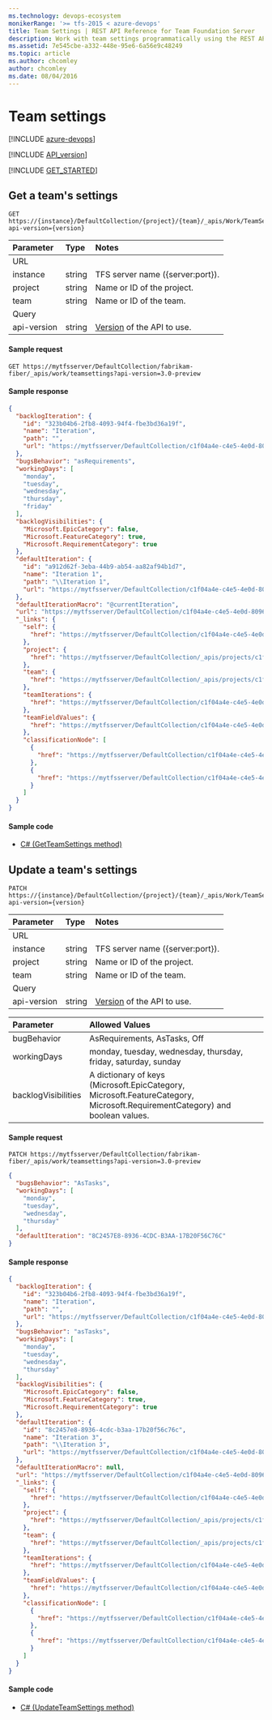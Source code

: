 ```yaml
---
ms.technology: devops-ecosystem
monikerRange: '>= tfs-2015 < azure-devops'
title: Team Settings | REST API Reference for Team Foundation Server
description: Work with team settings programmatically using the REST APIs for Team Foundation Server.
ms.assetid: 7e545cbe-a332-448e-95e6-6a56e9c48249
ms.topic: article
ms.author: chcomley
author: chcomley
ms.date: 08/04/2016
---
```


# Team settings

[!INCLUDE [azure-devops](../_data/azure-devops-message.md)]

[!INCLUDE [API_version](../_data/version2-preview1.md)]

[!INCLUDE [GET_STARTED](../_data/get-started.md)]

## Get a team's settings
<a id="GetTeamSettings"></a>

```
GET https://{instance}/DefaultCollection/{project}/{team}/_apis/Work/TeamSettings?api-version={version}
```

| Parameter  | Type     | Notes
|:-----------|:---------|:----------------------------------------------------------------------------------------------------------------------------
| URL
| instance   | string   | TFS server name ({server:port}).
| project    | string   | Name or ID of the project.
| team       | string   | Name or ID of the team.
| Query
| api-version | string  | [Version](../../concepts/rest-api-versioning.md) of the API to use.

#### Sample request

```
GET https://mytfsserver/DefaultCollection/fabrikam-fiber/_apis/work/teamsettings?api-version=3.0-preview
```

#### Sample response

```json
{
  "backlogIteration": {
    "id": "323b04b6-2fb8-4093-94f4-fbe3bd36a19f",
    "name": "Iteration",
    "path": "",
    "url": "https://mytfsserver/DefaultCollection/c1f04a4e-c4e5-4e0d-8096-e5f9fd214bfb/_apis/wit/classificationNodes/Iterations"
  },
  "bugsBehavior": "asRequirements",
  "workingDays": [
    "monday",
    "tuesday",
    "wednesday",
    "thursday",
    "friday"
  ],
  "backlogVisibilities": {
    "Microsoft.EpicCategory": false,
    "Microsoft.FeatureCategory": true,
    "Microsoft.RequirementCategory": true
  },
  "defaultIteration": {
    "id": "a912d62f-3eba-44b9-ab54-aa82af94b1d7",
    "name": "Iteration 1",
    "path": "\\Iteration 1",
    "url": "https://mytfsserver/DefaultCollection/c1f04a4e-c4e5-4e0d-8096-e5f9fd214bfb/_apis/wit/classificationNodes/Iterations/Iteration%201"
  },
  "defaultIterationMacro": "@currentIteration",
  "url": "https://mytfsserver/DefaultCollection/c1f04a4e-c4e5-4e0d-8096-e5f9fd214bfb/3e9700ae-46cb-4ee3-ad77-3a1b1ae99572/_apis/work/teamsettings",
  "_links": {
    "self": {
      "href": "https://mytfsserver/DefaultCollection/c1f04a4e-c4e5-4e0d-8096-e5f9fd214bfb/3e9700ae-46cb-4ee3-ad77-3a1b1ae99572/_apis/work/teamsettings"
    },
    "project": {
      "href": "https://mytfsserver/DefaultCollection/_apis/projects/c1f04a4e-c4e5-4e0d-8096-e5f9fd214bfb"
    },
    "team": {
      "href": "https://mytfsserver/DefaultCollection/_apis/projects/c1f04a4e-c4e5-4e0d-8096-e5f9fd214bfb/teams/3e9700ae-46cb-4ee3-ad77-3a1b1ae99572"
    },
    "teamIterations": {
      "href": "https://mytfsserver/DefaultCollection/c1f04a4e-c4e5-4e0d-8096-e5f9fd214bfb/3e9700ae-46cb-4ee3-ad77-3a1b1ae99572/_apis/work/teamsettings/iterations"
    },
    "teamFieldValues": {
      "href": "https://mytfsserver/DefaultCollection/c1f04a4e-c4e5-4e0d-8096-e5f9fd214bfb/3e9700ae-46cb-4ee3-ad77-3a1b1ae99572/_apis/work/teamsettings/teamfieldvalues"
    },
    "classificationNode": [
      {
        "href": "https://mytfsserver/DefaultCollection/c1f04a4e-c4e5-4e0d-8096-e5f9fd214bfb/_apis/wit/classificationNodes/Iterations"
      },
      {
        "href": "https://mytfsserver/DefaultCollection/c1f04a4e-c4e5-4e0d-8096-e5f9fd214bfb/_apis/wit/classificationNodes/Iterations/Iteration%201"
      }
    ]
  }
}
```


#### Sample code

* [C# (GetTeamSettings method)](https://github.com/Microsoft/vsts-dotnet-samples/blob/master/ClientLibrary/Snippets/Microsoft.TeamServices.Samples.Client/Work/TeamSettingsSample.cs#L15)

## Update a team's settings
<a id="SetTeamSettings"></a>

```no-highlight
PATCH https://{instance}/DefaultCollection/{project}/{team}/_apis/Work/TeamSettings?api-version={version}
```

| Parameter  | Type     | Notes
|:-----------|:---------|:----------------------------------------------------------------------------------------------------------------------------
| URL
| instance   | string   | TFS server name ({server:port}).
| project    | string   | Name or ID of the project.
| team       | string   | Name or ID of the team.
| Query
| api-version | string  | [Version](../../concepts/rest-api-versioning.md) of the API to use.

| Parameter  	| Allowed Values
|:-----------	|:---------
| bugBehavior	| AsRequirements, AsTasks, Off
| workingDays   | monday, tuesday, wednesday, thursday, friday, saturday, sunday
| backlogVisibilities | A dictionary of keys (Microsoft.EpicCategory, Microsoft.FeatureCategory, Microsoft.RequirementCategory) and boolean values.

#### Sample request

```
PATCH https://mytfsserver/DefaultCollection/fabrikam-fiber/_apis/work/teamsettings?api-version=3.0-preview
```
```json
{
  "bugsBehavior": "AsTasks",
  "workingDays": [
    "monday",
    "tuesday",
    "wednesday",
    "thursday"
  ],
  "defaultIteration": "8C2457E8-8936-4CDC-B3AA-17B20F56C76C"
}
```

#### Sample response

```json
{
  "backlogIteration": {
    "id": "323b04b6-2fb8-4093-94f4-fbe3bd36a19f",
    "name": "Iteration",
    "path": "",
    "url": "https://mytfsserver/DefaultCollection/c1f04a4e-c4e5-4e0d-8096-e5f9fd214bfb/_apis/wit/classificationNodes/Iterations"
  },
  "bugsBehavior": "asTasks",
  "workingDays": [
    "monday",
    "tuesday",
    "wednesday",
    "thursday"
  ],
  "backlogVisibilities": {
    "Microsoft.EpicCategory": false,
    "Microsoft.FeatureCategory": true,
    "Microsoft.RequirementCategory": true
  },
  "defaultIteration": {
    "id": "8c2457e8-8936-4cdc-b3aa-17b20f56c76c",
    "name": "Iteration 3",
    "path": "\\Iteration 3",
    "url": "https://mytfsserver/DefaultCollection/c1f04a4e-c4e5-4e0d-8096-e5f9fd214bfb/_apis/wit/classificationNodes/Iterations/Iteration%203"
  },
  "defaultIterationMacro": null,
  "url": "https://mytfsserver/DefaultCollection/c1f04a4e-c4e5-4e0d-8096-e5f9fd214bfb/3e9700ae-46cb-4ee3-ad77-3a1b1ae99572/_apis/work/teamsettings",
  "_links": {
    "self": {
      "href": "https://mytfsserver/DefaultCollection/c1f04a4e-c4e5-4e0d-8096-e5f9fd214bfb/3e9700ae-46cb-4ee3-ad77-3a1b1ae99572/_apis/work/teamsettings"
    },
    "project": {
      "href": "https://mytfsserver/DefaultCollection/_apis/projects/c1f04a4e-c4e5-4e0d-8096-e5f9fd214bfb"
    },
    "team": {
      "href": "https://mytfsserver/DefaultCollection/_apis/projects/c1f04a4e-c4e5-4e0d-8096-e5f9fd214bfb/teams/3e9700ae-46cb-4ee3-ad77-3a1b1ae99572"
    },
    "teamIterations": {
      "href": "https://mytfsserver/DefaultCollection/c1f04a4e-c4e5-4e0d-8096-e5f9fd214bfb/3e9700ae-46cb-4ee3-ad77-3a1b1ae99572/_apis/work/teamsettings/iterations"
    },
    "teamFieldValues": {
      "href": "https://mytfsserver/DefaultCollection/c1f04a4e-c4e5-4e0d-8096-e5f9fd214bfb/3e9700ae-46cb-4ee3-ad77-3a1b1ae99572/_apis/work/teamsettings/teamfieldvalues"
    },
    "classificationNode": [
      {
        "href": "https://mytfsserver/DefaultCollection/c1f04a4e-c4e5-4e0d-8096-e5f9fd214bfb/_apis/wit/classificationNodes/Iterations"
      },
      {
        "href": "https://mytfsserver/DefaultCollection/c1f04a4e-c4e5-4e0d-8096-e5f9fd214bfb/_apis/wit/classificationNodes/Iterations/Iteration%203"
      }
    ]
  }
}
```


#### Sample code

* [C# (UpdateTeamSettings method)](https://github.com/Microsoft/vsts-dotnet-samples/blob/master/ClientLibrary/Snippets/Microsoft.TeamServices.Samples.Client/Work/TeamSettingsSample.cs#L34)